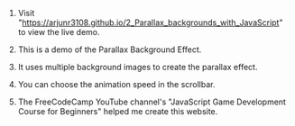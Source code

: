 1. Visit "https://arjunr3108.github.io/2_Parallax_backgrounds_with_JavaScript" to view the live demo.

2. This is a demo of the Parallax Background Effect.

3. It uses multiple background images to create the parallax effect.

4. You can choose the animation speed in the scrollbar.

5. The FreeCodeCamp YouTube channel's "JavaScript Game Development Course for Beginners" helped me create this website.
